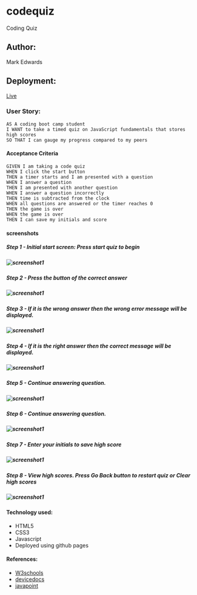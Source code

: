 # codequiz
Coding Quiz
## Author: 
Mark Edwards

## Deployment:
[Live](https://mark-227-g.github.io/codequiz/)
### User Story:
```
AS A coding boot camp student
I WANT to take a timed quiz on JavaScript fundamentals that stores high scores
SO THAT I can gauge my progress compared to my peers
```
#### Acceptance Criteria
```
GIVEN I am taking a code quiz
WHEN I click the start button
THEN a timer starts and I am presented with a question
WHEN I answer a question
THEN I am presented with another question
WHEN I answer a question incorrectly
THEN time is subtracted from the clock
WHEN all questions are answered or the timer reaches 0
THEN the game is over
WHEN the game is over
THEN I can save my initials and score
```

#### screenshots
##### Step 1 - Initial start screen: Press start quiz to begin
##### ![screenshot1](./assets/images/screenshot1.png)
##### Step 2 - Press the button of the correct answer
##### ![screenshot1](./assets/images/screenshot2.png)
##### Step 3 - If it is the wrong answer then the wrong error message will be displayed.
##### ![screenshot1](./assets/images/screenshot3.png)
##### Step 4 - If it is the right answer then the correct message will be displayed.
##### ![screenshot1](./assets/images/screenshot4.png)
##### Step 5 - Continue answering question.
##### ![screenshot1](./assets/images/screenshot5.png)
##### Step 6 - Continue answering question.
##### ![screenshot1](./assets/images/screenshot6.png)
##### Step 7 - Enter your initials to save high score
##### ![screenshot1](./assets/images/screenshot7.png)
##### Step 8 - View high scores. Press Go Back button to restart quiz or Clear high scores 
##### ![screenshot1](./assets/images/screenshot8.png)

#### Technology used:
* HTML5 
* CSS3
* Javascript 
* Deployed using github pages

#### References:

* [W3schools](https://www.w3schools.com/html/html5_semantic_elements.asp)
* [devicedocs](https://devdocs.io/css/)
* [javapoint](https://www.javatpoint.com/css-tutorial)



